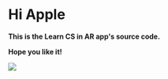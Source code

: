 # Hi Apple

**This is the Learn CS in AR app's source code.**

**Hope you like it!**

![](https://i.imgur.com/Q19Zd1y.jpg)

